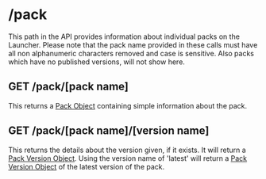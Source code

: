 # /pack

This path in the API provides information about individual packs on the Launcher. Please note that the pack name
provided in these calls must have all non alphanumeric characters removed and case is sensitive. Also packs which have
no published versions, will not show here.

## GET /pack/[pack name]

This returns a [Pack Object](/api-docs/v1/_objects/pack) containing simple information about the pack.

## GET /pack/[pack name]/[version name]

This returns the details about the version given, if it exists. It will return a
[Pack Version Object](/api-docs/v1/_objects/pack-version). Using the version name of 'latest' will return a
[Pack Version Object](/api-docs/v1/_objects/pack-version) of the latest version of the pack.
